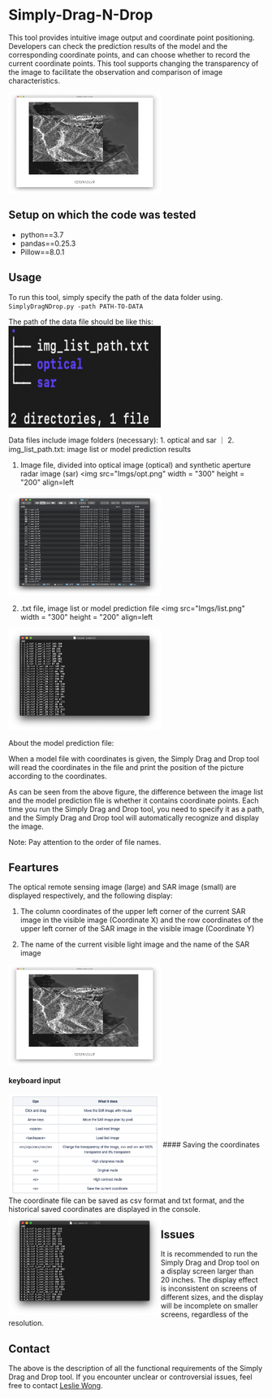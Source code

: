 # Simply-Drag-N-Drop
This tool provides intuitive image output and coordinate point positioning. Developers can check the prediction results of the model and the corresponding coordinate points, and can choose whether to record the current coordinate points. This tool supports changing the transparency of the image to facilitate the observation and comparison of image characteristics.

<img src="Imgs/image2020-11-17_15-52-45.png" width = "300" height = "200" align=center />   

## Setup on which the code was tested
- python==3.7
- pandas==0.25.3
- Pillow==8.0.1

## Usage
To run this tool, simply specify the path of the data folder using.   
`SimplyDragNDrop.py -path PATH-TO-DATA`  

The path of the data file should be like this:
<img src="Imgs/image2020-11-18_15-5-10.png" width = "300" height = "200" align=center />    

Data files include image folders (necessary): 1. optical and sar ｜ 2. img_list_path.txt: image list or model prediction results

1. Image file, divided into optical image (optical) and synthetic aperture radar image (sar) 
<img src="Imgs/opt.png" width = "300" height = "200" align=left 
<img src="Imgs/sar.png" width = "300" height = "200"  />    

2. .txt file, image list or model prediction file
<img src="Imgs/list.png" width = "300" height = "200" align=left 
<img src="Imgs/cor.png" width = "300" height = "200"  />    

About the model prediction file:

When a model file with coordinates is given, the Simply Drag and Drop tool will read the coordinates in the file and print the position of the picture according to the coordinates.

As can be seen from the above figure, the difference between the image list and the model prediction file is whether it contains coordinate points. Each time you run the Simply Drag and Drop tool, you need to specify it as a path, and the Simply Drag and Drop tool will automatically recognize and display the image.

Note: Pay attention to the order of file names.

## Feartures

The optical remote sensing image (large) and SAR image (small) are displayed respectively, and the following display:

1. The column coordinates of the upper left corner of the current SAR image in the visible image (Coordinate X) and the row coordinates of the upper left corner of the SAR image in the visible image (Coordinate Y)

2. The name of the current visible light image and the name of the SAR image

<img src="Imgs/image2020-11-17_15-52-45.png" width = "300" height = "200" align=center />   

#### keyboard input
<img src="Imgs/what it does.png" width = "300" height = "200" align=center />      
#### Saving the coordinates
The coordinate file can be saved as csv format and txt format, and the historical saved coordinates are displayed in the console.
<img src="Imgs/txt_save.png" width = "300" height = "200" align=left 
<img src="Imgs/csv_save.png" width = "300" height = "200"  />   

## Issues
It is recommended to run the Simply Drag and Drop tool on a display screen larger than 20 inches. The display effect is inconsistent on screens of different sizes, and the display will be incomplete on smaller screens, regardless of the resolution.
## Contact
The above is the description of all the functional requirements of the Simply Drag and Drop tool. If you encounter unclear or controversial issues, feel free to contact [Leslie Wong](yushuowang@gmail.com).


